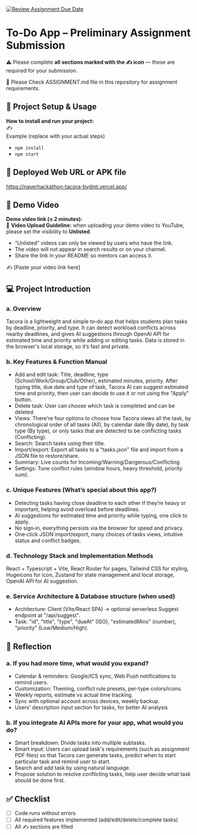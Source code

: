 [![Review Assignment Due Date](https://classroom.github.com/assets/deadline-readme-button-22041afd0340ce965d47ae6ef1cefeee28c7c493a6346c4f15d667ab976d596c.svg)](https://classroom.github.com/a/YHSq4TPZ)
# To-Do App – Preliminary Assignment Submission
⚠️ Please complete **all sections marked with the ✍️ icon** — these are required for your submission.

👀 Please Check ASSIGNMENT.md file in this repository for assignment requirements.

## 🚀 Project Setup & Usage
**How to install and run your project:**  
✍️  
Example (replace with your actual steps)  
- `npm install`  
- `npm start`

## 🔗 Deployed Web URL or APK file
https://naverhackathon-tacora-bydmt.vercel.app/


## 🎥 Demo Video
**Demo video link (≤ 2 minutes):**  
📌 **Video Upload Guideline:** when uploading your demo video to YouTube, please set the visibility to **Unlisted**.  
- “Unlisted” videos can only be viewed by users who have the link.  
- The video will not appear in search results or on your channel.  
- Share the link in your README so mentors can access it.  

✍️ [Paste your video link here]


## 💻 Project Introduction

### a. Overview

Tacora is a lightweight and simple to‑do app that helps students plan tasks by deadline, priority, and type. It can detect workload conflicts across nearby deadlines, and gives AI suggestions through OpenAI API for estimated time and priority while adding or editing tasks. Data is stored in the browser's local storage, so it’s fast and private.

### b. Key Features & Function Manual

- Add and edit task: Title, deadline, type (School/Work/Group/Club/Other), estimated minutes, priority. After typing title, due date and type of task, Tacora AI can suggest estimated time and priority, then user can decide to use it or not using the "Apply" button.
- Delete task: User can choose which task is completed and can be deleted.
- Views: There're four options to choose how Tacora views all the task, by chronological order of all tasks (All), by calendar date (By date), by task type (By type), or only tasks that are detected to be conflicting tasks (Conflicting).
- Search: Search tasks using their title.
- Import/export: Export all tasks to a "tasks.json" file and import from a JSON file to restore/share.
- Summary: Live counts for Incoming/Warning/Dangerous/Conflicting 
- Settings: Tune conflict rules (window hours, heavy threshold, priority sum).

### c. Unique Features (What’s special about this app?) 

- Detecting tasks having close deadline to each other if they’re heavy or important, helping avoid overload before deadlines.
- AI suggestions for estimated time and priority while typing, one click to apply.
- No sign‑in, everything persists via the browser for speed and privacy.
- One‑click JSON import/export, many choices of tasks views, intuitive status and conflict badges.

### d. Technology Stack and Implementation Methods

React + Typescript + Vite, React Router for pages, Tailwind CSS for styling, Hugeicons for icon, Zustand for state management and local storage, OpenAI API for AI suggestion.

### e. Service Architecture & Database structure (when used)

- Architecture: Client (Vite/React SPA) -> optional serverless Suggest endpoint at "/api/suggest".
- Task: "id", "title", "type", "dueAt" (ISO), "estimatedMins" (number), "priority" (Low/Medium/High).

## 🧠 Reflection

### a. If you had more time, what would you expand?

- Calendar & reminders: Google/ICS sync, Web Push notifications to remind users.
- Customization: Theming, conflict rule presets, per-type colors/icons.
- Weekly reports, estimate vs actual time tracking.
- Sync with optional account across devices, weekly backup.
- Users' description input section for tasks, for better AI analysis

### b. If you integrate AI APIs more for your app, what would you do?

- Smart breakdown: Divide tasks into multiple subtasks.
- Smart input: Users can upload task's requirements (such as assignment PDF files) so that Tacora can generate tasks, predict when to start particular task and remind user to start.
- Search and add task by using natural language.
- Propose solution to resolve conflicting tasks, help user decide what task should be done first.


## ✅ Checklist
- [ ] Code runs without errors  
- [ ] All required features implemented (add/edit/delete/complete tasks)  
- [ ] All ✍️ sections are filled  
